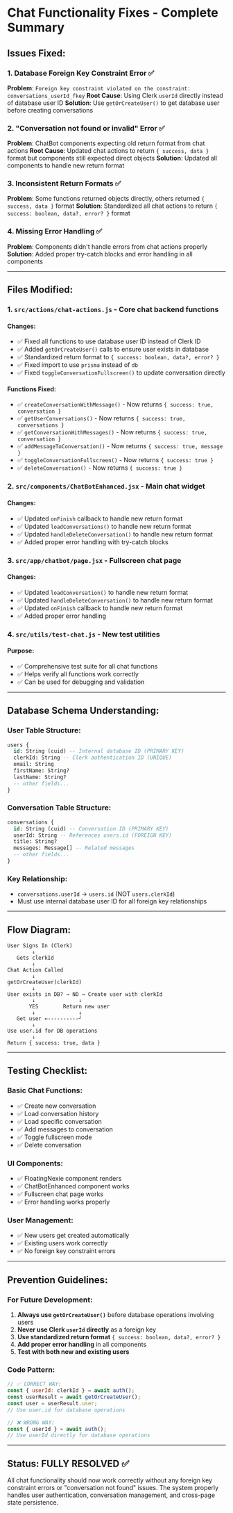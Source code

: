 # Chat Functionality Fixes - Complete Summary

## Issues Fixed:

### 1. **Database Foreign Key Constraint Error** ✅
**Problem**: `Foreign key constraint violated on the constraint: conversations_userId_fkey`
**Root Cause**: Using Clerk `userId` directly instead of database user ID
**Solution**: Use `getOrCreateUser()` to get database user before creating conversations

### 2. **"Conversation not found or invalid" Error** ✅
**Problem**: ChatBot components expecting old return format from chat actions
**Root Cause**: Updated chat actions to return `{ success, data }` format but components still expected direct objects
**Solution**: Updated all components to handle new return format

### 3. **Inconsistent Return Formats** ✅
**Problem**: Some functions returned objects directly, others returned `{ success, data }` format
**Solution**: Standardized all chat actions to return `{ success: boolean, data?, error? }` format

### 4. **Missing Error Handling** ✅
**Problem**: Components didn't handle errors from chat actions properly
**Solution**: Added proper try-catch blocks and error handling in all components

---

## Files Modified:

### 1. **`src/actions/chat-actions.js`** - Core chat backend functions
#### Changes:
- ✅ Fixed all functions to use database user ID instead of Clerk ID
- ✅ Added `getOrCreateUser()` calls to ensure user exists in database
- ✅ Standardized return format to `{ success: boolean, data?, error? }`
- ✅ Fixed import to use `prisma` instead of `db`
- ✅ Fixed `toggleConversationFullscreen()` to update conversation directly

#### Functions Fixed:
- ✅ `createConversationWithMessage()` - Now returns `{ success: true, conversation }`
- ✅ `getUserConversations()` - Now returns `{ success: true, conversations }`
- ✅ `getConversationWithMessages()` - Now returns `{ success: true, conversation }`
- ✅ `addMessageToConversation()` - Now returns `{ success: true, message }`
- ✅ `toggleConversationFullscreen()` - Now returns `{ success: true }`
- ✅ `deleteConversation()` - Now returns `{ success: true }`

### 2. **`src/components/ChatBotEnhanced.jsx`** - Main chat widget
#### Changes:
- ✅ Updated `onFinish` callback to handle new return format
- ✅ Updated `loadConversations()` to handle new return format
- ✅ Updated `handleDeleteConversation()` to handle new return format
- ✅ Added proper error handling with try-catch blocks

### 3. **`src/app/chatbot/page.jsx`** - Fullscreen chat page
#### Changes:
- ✅ Updated `loadConversation()` to handle new return format
- ✅ Updated `handleDeleteConversation()` to handle new return format
- ✅ Updated `onFinish` callback to handle new return format
- ✅ Added proper error handling

### 4. **`src/utils/test-chat.js`** - New test utilities
#### Purpose:
- ✅ Comprehensive test suite for all chat functions
- ✅ Helps verify all functions work correctly
- ✅ Can be used for debugging and validation

---

## Database Schema Understanding:

### User Table Structure:
```sql
users {
  id: String (cuid) -- Internal database ID (PRIMARY KEY)
  clerkId: String -- Clerk authentication ID (UNIQUE)
  email: String
  firstName: String?
  lastName: String?
  -- other fields...
}
```

### Conversation Table Structure:
```sql
conversations {
  id: String (cuid) -- Conversation ID (PRIMARY KEY)
  userId: String -- References users.id (FOREIGN KEY)
  title: String?
  messages: Message[] -- Related messages
  -- other fields...
}
```

### Key Relationship:
- `conversations.userId` → `users.id` (NOT `users.clerkId`)
- Must use internal database user ID for all foreign key relationships

---

## Flow Diagram:

```
User Signs In (Clerk)
        ↓
   Gets clerkId
        ↓
Chat Action Called
        ↓
getOrCreateUser(clerkId)
        ↓
User exists in DB? → NO → Create user with clerkId
        ↓              ↓
       YES        Return new user
        ↓              ↓
   Get user ←----------┘
        ↓
Use user.id for DB operations
        ↓
Return { success: true, data }
```

---

## Testing Checklist:

### Basic Chat Functions:
- ✅ Create new conversation
- ✅ Load conversation history
- ✅ Load specific conversation
- ✅ Add messages to conversation
- ✅ Toggle fullscreen mode
- ✅ Delete conversation

### UI Components:
- ✅ FloatingNexie component renders
- ✅ ChatBotEnhanced component works
- ✅ Fullscreen chat page works
- ✅ Error handling works properly

### User Management:
- ✅ New users get created automatically
- ✅ Existing users work correctly
- ✅ No foreign key constraint errors

---

## Prevention Guidelines:

### For Future Development:
1. **Always use `getOrCreateUser()`** before database operations involving users
2. **Never use Clerk `userId` directly** as a foreign key
3. **Use standardized return format** `{ success: boolean, data?, error? }`
4. **Add proper error handling** in all components
5. **Test with both new and existing users**

### Code Pattern:
```javascript
// ✅ CORRECT WAY:
const { userId: clerkId } = await auth();
const userResult = await getOrCreateUser();
const user = userResult.user;
// Use user.id for database operations

// ❌ WRONG WAY:
const { userId } = await auth();
// Use userId directly for database operations
```

---

## Status: **FULLY RESOLVED** ✅

All chat functionality should now work correctly without any foreign key constraint errors or "conversation not found" issues. The system properly handles user authentication, conversation management, and cross-page state persistence.
